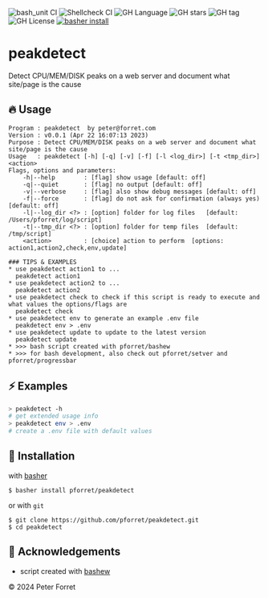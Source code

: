 ![bash_unit CI](https://github.com/pforret/peakdetect/workflows/bash_unit%20CI/badge.svg)
![Shellcheck CI](https://github.com/pforret/peakdetect/workflows/Shellcheck%20CI/badge.svg)
![GH Language](https://img.shields.io/github/languages/top/pforret/peakdetect)
![GH stars](https://img.shields.io/github/stars/pforret/peakdetect)
![GH tag](https://img.shields.io/github/v/tag/pforret/peakdetect)
![GH License](https://img.shields.io/github/license/pforret/peakdetect)
[![basher install](https://img.shields.io/badge/basher-install-white?logo=gnu-bash&style=flat)](https://www.basher.it/package/)

# peakdetect

Detect CPU/MEM/DISK peaks on a web server and document what site/page is the cause

## 🔥 Usage

```
Program : peakdetect  by peter@forret.com
Version : v0.0.1 (Apr 22 16:07:13 2023)
Purpose : Detect CPU/MEM/DISK peaks on a web server and document what site/page is the cause
Usage   : peakdetect [-h] [-q] [-v] [-f] [-l <log_dir>] [-t <tmp_dir>] <action>
Flags, options and parameters:
    -h|--help        : [flag] show usage [default: off]
    -q|--quiet       : [flag] no output [default: off]
    -v|--verbose     : [flag] also show debug messages [default: off]
    -f|--force       : [flag] do not ask for confirmation (always yes) [default: off]
    -l|--log_dir <?> : [option] folder for log files   [default: /Users/pforret/log/script]
    -t|--tmp_dir <?> : [option] folder for temp files  [default: /tmp/script]
    <action>         : [choice] action to perform  [options: action1,action2,check,env,update]
                                  
### TIPS & EXAMPLES
* use peakdetect action1 to ...
  peakdetect action1
* use peakdetect action2 to ...
  peakdetect action2
* use peakdetect check to check if this script is ready to execute and what values the options/flags are
  peakdetect check
* use peakdetect env to generate an example .env file
  peakdetect env > .env
* use peakdetect update to update to the latest version
  peakdetect update
* >>> bash script created with pforret/bashew
* >>> for bash development, also check out pforret/setver and pforret/progressbar
```

## ⚡️ Examples

```bash
> peakdetect -h 
# get extended usage info
> peakdetect env > .env
# create a .env file with default values
```

## 🚀 Installation

with [basher](https://github.com/basherpm/basher)

	$ basher install pforret/peakdetect

or with `git`

	$ git clone https://github.com/pforret/peakdetect.git
	$ cd peakdetect

## 📝 Acknowledgements

* script created with [bashew](https://github.com/pforret/bashew)

&copy; 2024 Peter Forret

